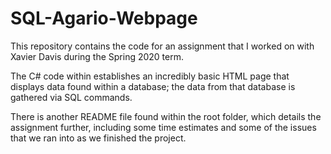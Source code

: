 # SQL-Agario-Webpage

This repository contains the code for an assignment that I worked on with Xavier Davis during the Spring 2020 term.

The C# code within establishes an incredibly basic HTML page that displays data found within a database; the data from that database is gathered via SQL commands.

There is another README file found within the root folder, which details the assignment further, including some time estimates and some of the issues that we ran into
as we finished the project.
